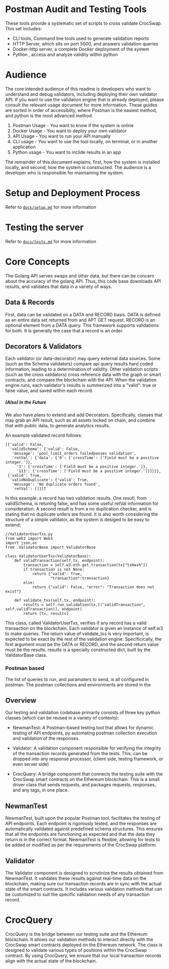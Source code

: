 # Postman Audit and Testing Tools
These tools provide a systematic set of scripts to cross validate CrocSwap. This set includes:
- CLI tools, Command line tools used to generate validation reports
- HTTP Server, which sits on port 5000, and answers validation queries
- Docker-http server, a complete Docker deployment of the system
- Python , access and analyze validity within python

# Audience
The core intended audience of this readme is developers who want to understand and debug validators, including deploying their own validator API. If you want to use the validation engine that is already deployed, please consult the relevant usage document for more information. These guides are sorted in order of accessiblity, where Postman is the easiest method, and python is the most advanced method.

1. Postman Usage - You want to know if the system is online
2. Docker Usage - You want to deploy your own validator
3. API Usage - You want to run your API manually
4. CLI usage - You want to use the tool locally, on terminal, or in another application
5. Python usage - You want to inclide results in an app


The remainder of this document explains, first, how the system is installed locally, and second, how the system is constructed. The audience is a developer who is responsible for maintaining the system.

# Setup and Deployment Process
Refer to [`docs/setup.md`](./docs/setup.md) for more information

# Testing the server
Refer to [`docs/tests.md`](./docs/tests.md) for more information

# Core Concepts
The Golang API serves swaps and other data, but there can be concern about the accuracy of the golang API. Thus, this code base downloads API results, and validates that data in a variety of ways. 

## Data & Records
First, data can be validated on a DATA and RECORD basis. DATA is defined as an entire data set returned from and APT GET request. RECORD is an optional element from a DATA query. This framework supports validations for both. It is generally the case that a record is an order.

## Decorators & Validators
Each validator (or data-decorator) may query external data sources. Some (such as the Schema validators) compare api query results hard coded information, leading to a determination of validity. Other validation scripts (such as the cross validators) cross reference data with the graph or smart contracts, and compare the blockchain with the API. When the validation engine runs, each validator's results is summerized into a "valid": true or false value, and saved within each record. 


##### (Also) In the Future
We also have plans to extend and add Decorators. Specifically, classes that may grab an API result, such as all assets locked on chain, and combine that with public data, to generate analytics results.

An example validated record follows:
```
[{'valid': False,
  'validSchema': {'valid': False,
   'message': 'pool_limit_orders failedpasses validation',
   'retVal': {'data': {'0': {'crossTime': ['Field must be a positive integer.']},
     '1': {'crossTime': ['Field must be a positive integer.']}, 
     '113': {'crossTime': ['Field must be a positive integer.']}}}}},
 {'valid': True,
  'validNoDuplicate': {'valid': True,
   'message': 'No duplicate orders found',
   'retVal': []}}]
```

In this example, a record has two validation results. One resutl, from validSchema, is retuning false, and has some useful retVal information for consideration. A second result is from a no duplication checker, and is stating that no duplicate orders are found. It is also worth considering the structure of a simple validator, as the system is desiged to be easy to extend:


```
//ValidatorUserTxs.py
from web3 import Web3
import json,os
from .ValidatorBase import ValidatorBase

class ValidatorUserTxs(ValidatorBase):
    def validTransaction(self,tx, endpoint):
        transaction = self.w3.eth.get_transaction(tx["txHash"])
        if transaction is not None:
            return {"valid": True,
                    "transaction":transaction}
        else:
            return {"valid": False, "error": "Transaction does not exist"}
        
    def validate_txs(self,tx, endpoint):
        results = self.run_validation(tx,[("validTransaction", self.validTransaction)], endpoint)
        return [tx, results]        

```
This class, called ValidatorUserTxs, verifies if any record has a valid transaction on the blockchain. Each validator is given an instance of self.w3 to make queries. The return value of validate_txs is very important, is expected to be exact by the rest of the validation engine. Specificically, the first argument must be the DATA or RECORD, and the second return value must be the results. results is a specially constructed dict, built by the ValidatorBase class.


### Postman based
The list of queries to run, and paramaters to send, is all configured in postman. The postman collections and environments are stored in the 


## Overview
Our testing and validation codebase primarily consists of three key python classes (which can be reused in a variety of contexts):

- NewmanTest: A Postman-based testing tool that allows for dynamic testing of API endpoints, py automating postman collection execution and validation of the responses.

- Validator: A validation component responsible for verifying the integrity of the transaction records generated from the tests. This. can be dropped into any response processor, (client side, testing framework, or even server side)

- CrocQuery: A bridge component that connects the testing suite with the CrocSwap smart contracts on the Ethereum blockchain. This is a small driver class that sends requests, and packages requests, responses, and any tags, in one place.

## NewmanTest
NewmanTest, built upon the popular Postman tool, facilitates the testing of API endpoints. Each endpoint is rigorously tested, and the responses are automatically validated against predefined schema structures. This ensures that all the endpoints are functioning as expected and that the data they return is in the correct format. NewmanTest is flexible, allowing for tests to be added or modified as per the requirements of the CrocSwap platform.

## Validator
The Validator component is designed to scrutinize the results obtained from NewmanTest. It validates these results against real-time data on the blockchain, making sure our transaction records are in sync with the actual state of the smart contracts. It includes various validation methods that can be customized to suit the specific validation needs of any transaction record.

# CrocQuery
CrocQuery is the bridge between our testing suite and the Ethereum blockchain. It allows our validation methods to interact directly with the CrocSwap smart contracts deployed on the Ethereum network. The class is designed to validate various types of positions within the CrocSwap contract. By using CrocQuery, we ensure that our local transaction records align with the actual state of the blockchain.
